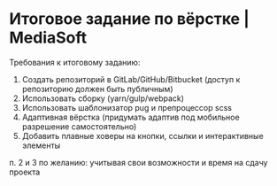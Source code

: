 # Итоговое задание по вёрстке | MediaSoft

Требования к итоговому заданию:

1. Создать репозиторий в GitLab/GitHub/Bitbucket (доступ к репозиторию должен быть публичным)
2. Использовать сборку (yarn/gulp/webpack)
3. Использовать шаблонизатор pug и препроцессор scss
4. Адаптивная вёрстка (придумать адаптив под мобильное разрешение самостоятельно)
5. Добавить плавные ховеры на кнопки, ссылки и интерактивные элементы

п. 2 и 3 по желанию: учитывая свои возможности и время на сдачу проекта
